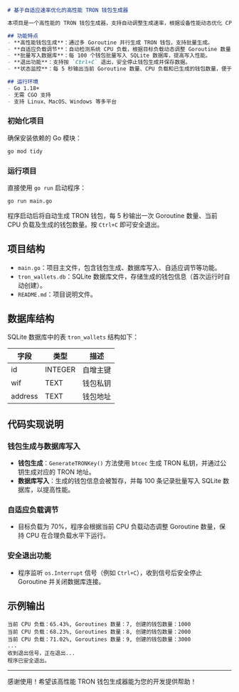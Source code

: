 ```markdown
# 基于自适应速率优化的高性能 TRON 钱包生成器

本项目是一个高性能的 TRON 钱包生成器，支持自动调整生成速率，根据设备性能动态优化 CPU 负载，批量生成 TRON 钱包地址并存储在 SQLite 数据库中。项目使用纯 Go 实现的 SQLite 库，无需 CGO 依赖，能够在多平台上高效运行。

## 功能特点
- **高性能钱包生成**：通过多 Goroutine 并行生成 TRON 钱包，支持批量生成。
- **自适应负载调节**：自动检测系统 CPU 负载，根据目标负载动态调整 Goroutine 数量，以平衡性能与系统稳定性。
- **批量写入数据库**：每 100 个钱包批量写入 SQLite 数据库，提高写入性能。
- **退出功能**：支持按 `Ctrl+C` 退出，安全停止钱包生成并保存数据。
- **状态监控**：每 5 秒输出当前 Goroutine 数量、CPU 负载和已生成的钱包数量，便于实时监控。

## 运行环境
- Go 1.18+
- 无需 CGO 支持
- 支持 Linux、MacOS、Windows 等多平台
```

### 初始化项目
确保安装依赖的 Go 模块：
```bash
go mod tidy
```

### 运行项目
直接使用 `go run` 启动程序：
```bash
go run main.go
```

程序启动后将自动生成 TRON 钱包，每 5 秒输出一次 Goroutine 数量、当前 CPU 负载及生成的钱包数量。按 `Ctrl+C` 即可安全退出。

## 项目结构
- `main.go`：项目主文件，包含钱包生成、数据库写入、自适应调节等功能。
- `tron_wallets.db`：SQLite 数据库文件，存储生成的钱包信息（首次运行时自动创建）。
- `README.md`：项目说明文件。

## 数据库结构
SQLite 数据库中的表 `tron_wallets` 结构如下：

| 字段    | 类型    | 描述        |
|---------|---------|-------------|
| id      | INTEGER | 自增主键    |
| wif     | TEXT    | 钱包私钥    |
| address | TEXT    | 钱包地址    |

## 代码实现说明

### 钱包生成与数据库写入
- **钱包生成**：`GenerateTRONKey()` 方法使用 `btcec` 生成 TRON 私钥，并通过公钥生成对应的 TRON 地址。
- **数据库写入**：生成的钱包信息会被暂存，并每 100 条记录批量写入 SQLite 数据库，以提高性能。

### 自适应负载调节
- 目标负载为 70%，程序会根据当前 CPU 负载动态调整 Goroutine 数量，保持 CPU 在合理负载水平下运行。

### 安全退出功能
- 程序监听 `os.Interrupt` 信号（例如 `Ctrl+C`），收到信号后安全停止 Goroutine 并关闭数据库连接。

## 示例输出
```plaintext
当前 CPU 负载：65.43%, Goroutines 数量：7, 创建的钱包数量：1000
当前 CPU 负载：68.23%, Goroutines 数量：8, 创建的钱包数量：2000
当前 CPU 负载：71.02%, Goroutines 数量：9, 创建的钱包数量：3000
...
收到退出信号，正在退出...
程序已安全退出。
```

---
感谢使用！希望该高性能 TRON 钱包生成器能为您的开发提供帮助！
```
